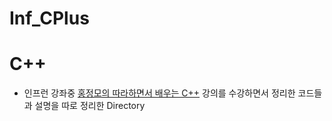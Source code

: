 # Inf_CPlus

# C++

- 인프런 강좌중 [홍정모의 따라하면서 배우는 C++](https://www.inflearn.com/course/following-c-plus/dashboard) 강의를 수강하면서 정리한 코드들과 설명을 따로 정리한 Directory
